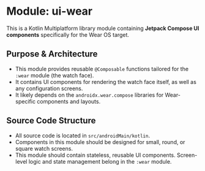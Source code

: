 # Module: ui-wear

This is a Kotlin Multiplatform library module containing **Jetpack Compose UI components** specifically for the Wear OS
target.

## Purpose & Architecture

- This module provides reusable `@Composable` functions tailored for the `:wear` module (the watch face).
- It contains UI components for rendering the watch face itself, as well as any configuration screens.
- It likely depends on the `androidx.wear.compose` libraries for Wear-specific components and layouts.

## Source Code Structure

- All source code is located in `src/androidMain/kotlin`.
- Components in this module should be designed for small, round, or square watch screens.
- This module should contain stateless, reusable UI components. Screen-level logic and state management belong in the `:wear` module.
